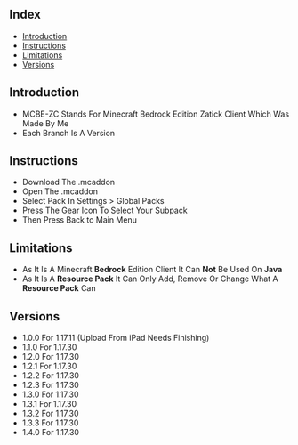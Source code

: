 ## Index
- [Introduction](#introduction)
- [Instructions](#instructions)
- [Limitations](#limitations)
- [Versions](#versions)

## Introduction
- MCBE-ZC Stands For Minecraft Bedrock Edition Zatick Client Which Was Made By Me
- Each Branch Is A Version

## Instructions
- Download The .mcaddon
- Open The .mcaddon
- Select Pack In Settings > Global Packs
- Press The Gear Icon To Select Your Subpack
- Then Press Back to Main Menu

## Limitations
- As It Is A Minecraft **Bedrock** Edition Client It Can **Not** Be Used On **Java**
- As It Is A **Resource Pack** It Can Only Add, Remove Or Change What A **Resource Pack** Can

## Versions
- 1.0.0 For 1.17.11 (Upload From iPad Needs Finishing)
- 1.1.0 For 1.17.30
- 1.2.0 For 1.17.30
- 1.2.1 For 1.17.30
- 1.2.2 For 1.17.30
- 1.2.3 For 1.17.30
- 1.3.0 For 1.17.30
- 1.3.1 For 1.17.30
- 1.3.2 For 1.17.30
- 1.3.3 For 1.17.30
- 1.4.0 For 1.17.30
